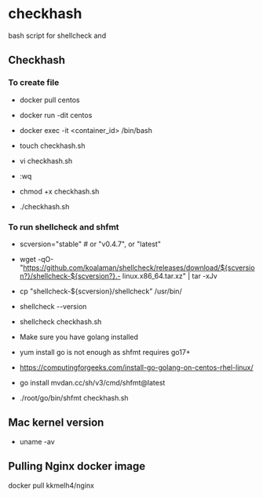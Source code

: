 # checkhash

bash script for shellcheck and 

## Checkhash

### To create file

- docker pull centos
- docker run -dit centos
- docker exec -it <container_id> /bin/bash

- touch checkhash.sh
- vi checkhash.sh
- :wq
- chmod +x checkhash.sh
- ./checkhash.sh

### To run  shellcheck and shfmt

- scversion="stable" # or "v0.4.7", or "latest"
- wget -qO- "https://github.com/koalaman/shellcheck/releases/download/${scversion?}/shellcheck-${scversion?}.- linux.x86_64.tar.xz" | tar -xJv
- cp "shellcheck-${scversion}/shellcheck" /usr/bin/
- shellcheck --version
- shellcheck checkhash.sh

- Make sure you have golang installed
- yum install go is not enough as shfmt requires go17+
- <https://computingforgeeks.com/install-go-golang-on-centos-rhel-linux/>

- go install mvdan.cc/sh/v3/cmd/shfmt@latest
- ./root/go/bin/shfmt checkhash.sh

## Mac kernel version

- uname -av

## Pulling Nginx docker image

docker pull kkmelh4/nginx

